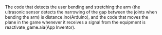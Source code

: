 The code that detects the user bending and stretching the arm (the ultrasonic sensor detects the narrowing of the gap between the joints when bending the arm) is distance.ino(Arduino), and the code that moves the plane in the game whenever it receives a signal from the equipment is reactivate_game.aia(App Inventor).
